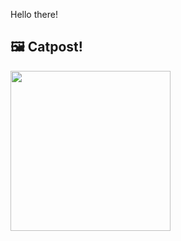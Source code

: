 Hello there!



## 🖼️ Catpost!

<sub>
    <img src="https://cdn2.thecatapi.com/images/d9V4f1FH6.jpg" height="256">
</sub>

